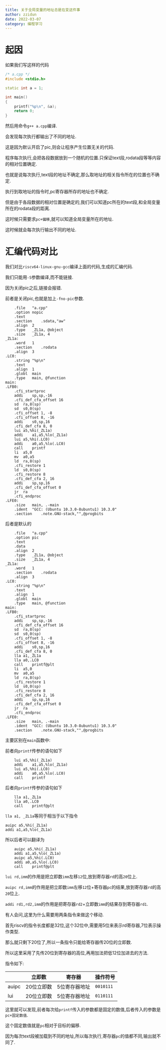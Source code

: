 ```yaml
---
title: 关于全局变量的地址总是在变这件事
author: zzidun
date: 2022-03-07
category: 编程学习
---
```


# 起因

如果我们写这样的代码

```cpp
/* a.cpp */
#include <stdio.h>

static int a = 1;

int main()
{
    printf("%p\n", &a);
    return 0;
}
```

然后用命令`g++ a.cpp`编译.

会发现每次执行都输出了不同的地址.

这是因为默认开启了pic,则会让程序产生位置无关的代码.

程序每次执行,会把各段数据放到一个随机的位置.只保证text段,rodata段等等内容的相对位置确定.

也就是说每次执行,text段的地址不确定,那么取地址的相关指令所在的位置也不确定.

执行到取地址的指令时,pc寄存器所存的地址也不确定.

但是由于各段数据的相对位置是确定的,我们可以知道pc所在的text段,和全局变量所在的rodata段的距离.

这时候只需要求`pc+偏移`,就可以知道全局变量所在的地址.

这时候就会每次执行输出不同的地址.

# 汇编代码对比

我们对比`riscv64-linux-gnu-gcc`编译上面的代码,生成的汇编代码.

我们只能用`-S`参数编译,而不能链接.

因为关闭pic之后,链接会报错.

前者是关闭pic,也就是加上`-fno-pic`参数.

```
	.file	"a.cpp"
	.option nopic
	.text
	.section	.sdata,"aw"
	.align	2
	.type	_ZL1a, @object
	.size	_ZL1a, 4
_ZL1a:
	.word	1
	.section	.rodata
	.align	3
.LC0:
	.string	"%p\n"
	.text
	.align	1
	.globl	main
	.type	main, @function
main:
.LFB0:
	.cfi_startproc
	addi	sp,sp,-16
	.cfi_def_cfa_offset 16
	sd	ra,8(sp)
	sd	s0,0(sp)
	.cfi_offset 1, -8
	.cfi_offset 8, -16
	addi	s0,sp,16
	.cfi_def_cfa 8, 0
	lui	a5,%hi(_ZL1a)
	addi	a1,a5,%lo(_ZL1a)
	lui	a5,%hi(.LC0)
	addi	a0,a5,%lo(.LC0)
	call	printf
	li	a5,0
	mv	a0,a5
	ld	ra,8(sp)
	.cfi_restore 1
	ld	s0,0(sp)
	.cfi_restore 8
	.cfi_def_cfa 2, 16
	addi	sp,sp,16
	.cfi_def_cfa_offset 0
	jr	ra
	.cfi_endproc
.LFE0:
	.size	main, .-main
	.ident	"GCC: (Ubuntu 10.3.0-8ubuntu1) 10.3.0"
	.section	.note.GNU-stack,"",@progbits

```

后者是默认的

```
	.file	"a.cpp"
	.option pic
	.text
	.data
	.align	2
	.type	_ZL1a, @object
	.size	_ZL1a, 4
_ZL1a:
	.word	1
	.section	.rodata
	.align	3
.LC0:
	.string	"%p\n"
	.text
	.align	1
	.globl	main
	.type	main, @function
main:
.LFB0:
	.cfi_startproc
	addi	sp,sp,-16
	.cfi_def_cfa_offset 16
	sd	ra,8(sp)
	sd	s0,0(sp)
	.cfi_offset 1, -8
	.cfi_offset 8, -16
	addi	s0,sp,16
	.cfi_def_cfa 8, 0
	lla	a1,_ZL1a
	lla	a0,.LC0
	call	printf@plt
	li	a5,0
	mv	a0,a5
	ld	ra,8(sp)
	.cfi_restore 1
	ld	s0,0(sp)
	.cfi_restore 8
	.cfi_def_cfa 2, 16
	addi	sp,sp,16
	.cfi_def_cfa_offset 0
	jr	ra
	.cfi_endproc
.LFE0:
	.size	main, .-main
	.ident	"GCC: (Ubuntu 10.3.0-8ubuntu1) 10.3.0"
	.section	.note.GNU-stack,"",@progbits
```

主要区别在`main`函数中:

前者向`printf`传参的语句如下

```
	lui	a5,%hi(_ZL1a)
	addi	a1,a5,%lo(_ZL1a)
	lui	a5,%hi(.LC0)
	addi	a0,a5,%lo(.LC0)
	call	printf
```

后者向`printf`传参的语句如下

```
	lla	a1,_ZL1a
	lla	a0,.LC0
	call	printf@plt
```

`lla a1, _ZL1a`等同于相当于以下指令

```
auipc a5,%hi(_ZL1a)
addi a1,a5,%lo(_ZL1a)
```

所以后者可以翻译为

```
	auipc a5,%hi(_ZL1a)
	addi a1,a5,%lo(_ZL1a)
	auipc a5,%hi(.LC0)
	addi a0,a5,%lo(.LC0)
	call	printf@plt
```

`lui rd,imm`的作用是把立即数`imm`左移`12`位,放到寄存器`rd`的高`20`位上.

`auipc rd,imm`的作用是把立即数`imm`左移`12`位+寄存器`pc`的结果,放到寄存器`rd`的高`20`位上.

`addi rd1,rd2,imm`的作用是把寄存器`rd2`+立即数`imm`的结果存到寄存器`rd1`.

有人会问,这里为什么需要用两条指令来做这个移动.

首先riscv的指令长度都是32位,这个32位中,需要用5位来表示rd寄存器,7位表示操作类型.

那么就只剩下20位了,所以一条指令只能给寄存器传20位的立即数.

所以这里采用了先传20位到寄存器的高位,再用加法把低12位加进去的方法.

指令如下:

|  | 立即数 | 寄存器 | 操作符号 |
| --- | --- | --- | --- |
| auipc | 20位立即数 | 5位寄存器地址 | `0010111` |
| lui | 20位立即数 | 5位寄存器地址 | `0110111` |


这里就可以发现,前者每次给`printf`传入的参数都是固定的数值,后者传入的参数是`pc+固定数值`.

这个固定数值就是`pc`相对于目标的偏移.

因为每次text段被加载到不同的地址,所以每次执行,寄存器`pc`的值都不同,输出就不同了.
